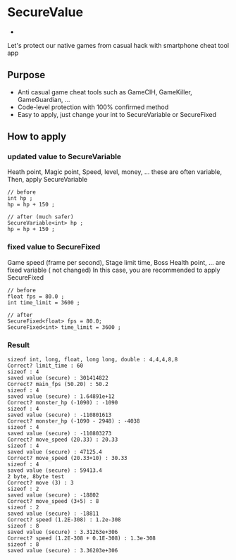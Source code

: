 # SecureValue
-
Let's protect our native games from casual hack with smartphone cheat tool app 

## Purpose 
* Anti casual game cheat tools such as GameCIH, GameKiller, GameGuardian, ... 
* Code-level protection with 100% confirmed method   
* Easy to apply, just change your int to SecureVariable<int> or SecureFixed<int> 

## How to apply 
### updated value to SecureVariable
Heath point, Magic point, Speed, level, money, ... these are often variable, 
Then, apply SecureVariable 

	// before 
	int hp ; 
	hp = hp + 150 ; 
	
	// after (much safer)
	SecureVariable<int> hp ; 
	hp = hp + 150 ; 

### fixed value to SecureFixed 
Game speed (frame per second), Stage limit time, Boss Health point, ... are fixed variable ( not changed) 
In this case, you are recommended to apply SecureFixed 

	// before 
	float fps = 80.0 ; 
	int time_limit = 3600 ;

	// after
	SecureFixed<float> fps = 80.0; 
	SecureFixed<int> time_limit = 3600 ; 

###	Result 

	sizeof int, long, float, long long, double : 4,4,4,8,8
	Correct? limit_time : 60
	sizeof : 4
	saved value (secure) : 301414822
	Correct? main_fps (50.20) : 50.2
	sizeof : 4
	saved value (secure) : 1.64891e+12
	Correct? monster_hp (-1090) : -1090
	sizeof : 4
	saved value (secure) : -110801613
	Correct? monster_hp (-1090 - 2948) : -4038
	sizeof : 4
	saved value (secure) : -110803273
	Correct? move_speed (20.33) : 20.33
	sizeof : 4
	saved value (secure) : 47125.4
	Correct? move_speed (20.33+10) : 30.33
	sizeof : 4
	saved value (secure) : 59413.4
	2 byte, 8byte test
	Correct? move (3) : 3
	sizeof : 2
	saved value (secure) : -18802
	Correct? move_speed (3+5) : 8
	sizeof : 2
	saved value (secure) : -18811
	Correct? speed (1.2E-308) : 1.2e-308
	sizeof : 8
	saved value (secure) : 3.31263e+306
	Correct? speed (1.2E-308 + 0.1E-308) : 1.3e-308
	sizeof : 8
	saved value (secure) : 3.36203e+306

